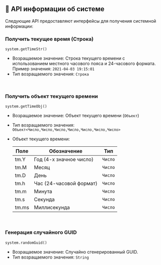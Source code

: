 <!-- translated -->

## 📜 API информации об системе

Следующие API предоставляют интерфейсы для получения системной информации:

### Получить текущее время (Строка)

`system.getTimeStr()`

- Возращаемое значение: Строка текущего времени с использованием местного часового пояса и 24-часового формата.
  Пример значения: `2021-04-03 19:15:01`
- Тип возращаемого значения: `Строка`

<br>

### Получить объект текущего времени

`system.getTimeObj()`

- Возращаемое значение: Объект текущего времени (`Объект`)

- Тип возращаемого значения:  `Объект<Число,Число,Число,Число,Число,Число,Число>`

- Объект текущего времени:

  | Поле | Обозначение              | Тип |
  | ----- | -------------------- | --------- |
  | tm.Y  | Год (4-х значное число)| `Число` |
  | tm.M  | Месяц          | `Число` |
  | tm.D  | День            | `Число` |
  | tm.h  | Час (24-часовой формат)|`Число` |
  | tm.m  | Минута         | `Число` |
  | tm.s  | Секунда        | `Число` |
  | tm.ms | Миллисекунда    | `Число` |

<br>

### Генерация случайного GUID

`system.randomGuid()` 

- Возращаемое значение: Случайно сгенерированный GUID.
- Тип возращаемого значения:  `String`

<br>